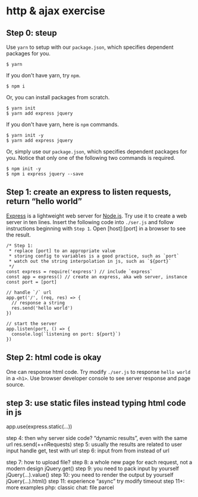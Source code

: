 # http & ajax exercise

## Step 0: steup

Use `yarn` to setup with our `package.json`, which specifies dependent packages for you.

```
$ yarn
```

If you don't have yarn, try `npm`.

```
$ npm i
```

Or, you can install packages from scratch.

```
$ yarn init
$ yarn add express jquery
```

If you don't have yarn, here is `npm` commands.

```
$ yarn init -y
$ yarn add express jquery
```

Or, simply use our `package.json`, which specifies dependent packages for you. Notice that only one of the following two commands is required.

```
$ npm init -y
$ npm i express jquery --save
```

## Step 1: create an express to listen requests, return “hello world”

[Express](https://expressjs.com/) is a lightweight web server for [Node.js](https://nodejs.org/). Try use it to create a web server in ten lines. Insert the following code into `./ser.js` and follow instructions beginning with `Step 1`. Open [host]:[port] in a browser to see the result.

```
/* Step 1:
 * replace [port] to an appropriate value
 * storing config to variables is a good practice, such as `port`
 * watch out the string interpolation in js, such as `${port}`
 */
const express = require('express') // include `express`
const app = express() // create an express, aka web server, instance
const port = [port]

// handle `/` url
app.get('/', (req, res) => {
  // response a string
  res.send('hello world')
})

// start the server
app.listen(port, () => {
  console.log(`listening on port: ${port}`)
})
```

## Step 2: html code is okay

One can response html code. Try modify `./ser.js` to response `hello world` in a `<h1>`. Use browser developer console to see server response and page source.

## step 3: use static files instead typing html code in js
app.use(express.static(…))

step 4: then why server side code? “dynamic results”, even with the same url
res.send(++nRequests)
step 5: usually the results are related to user input
handle get, test with url
step 6: input from from instead of url
<form method=“get”>
step 7: how to upload file?
<form method=“post”>
step 8: a whole new page for each request, not a modern design
jQuery.get()
step 9: you need to pack input by yourself
jQuery(…).value()
step 10: you need to render the output by yourself
jQuery(…).html()
step 11: experience “async”
try modify timeout
step 11+: more examples
php: classic
chat: file
parcel

